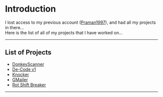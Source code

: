 # Introduction

I lost access to my previous account ([Praman1997](https://github.com/Praman1997)), and had all my projects in there... <br/>
Here is the list of all of my projects that I have worked on...

---
## List of Projects

* [DonkeyScanner](https://github.com/Praman1997/DonkeyScanner)
* [De-Code v1](https://github.com/Praman1997/De-Code-v1)
* [Knocker](https://github.com/Praman1997/Knocker)
* [GMailer](https://github.com/Praman1997/GMailer)
* [Rot Shift Breaker](https://github.com/Praman1997/ROTShiftBreaker)
---
